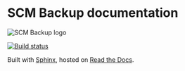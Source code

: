 # SCM Backup documentation

![SCM Backup logo](https://raw.githubusercontent.com/christianspecht/scm-backup/master/img/logo128x128.png)

[![Build status](http://readthedocs.org/projects/scm-backup-docs/badge/?version=latest)](http://readthedocs.org/projects/scm-backup-docs/)

Built with [Sphinx](http://www.sphinx-doc.org/), hosted on [Read the Docs](https://readthedocs.org/).